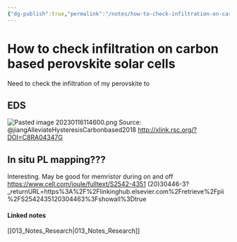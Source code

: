 ```yaml
---
{"dg-publish":true,"permalink":"/notes/how-to-check-infiltration-on-carbon-based-perovskite-solar-cells/","tags":["unpublish, compiled"]}
---
```



# How to check infiltration on carbon based perovskite solar cells
Need to check the infiltration of my perovskite to 

## EDS
![Pasted image 20230116114600.png](/img/user/Attachments/Pasted%20image%2020230116114600.png)
Source: 
@jiangAlleviateHysteresisCarbonbased2018
 http://xlink.rsc.org/?DOI=C8RA04347G


## In situ PL mapping???
Interesting. May be good for memristor during on and off
https://www.cell.com/joule/fulltext/S2542-4351 (20)30446-3?_returnURL=https%3A%2F%2Flinkinghub.elsevier.com%2Fretrieve%2Fpii%2FS2542435120304463%3Fshowall%3Dtrue


#### Linked notes
[[013_Notes_Research\|013_Notes_Research]]